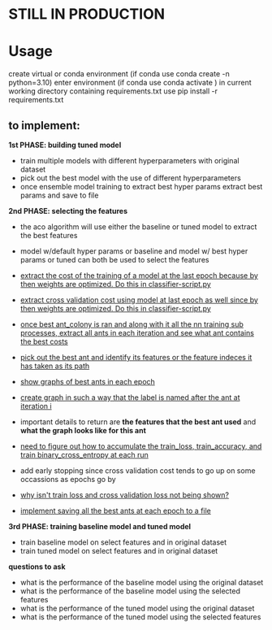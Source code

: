 # **STILL IN PRODUCTION**

# Usage
create virtual or conda environment (if conda use conda create -n <env name> python=3.10) enter environment (if conda use conda activate <env name>) in current working directory containing requirements.txt use pip install -r requirements.txt

## to implement:
**1st PHASE: building tuned model**
- train multiple models with different hyperparameters with original dataset
- pick out the best model with the use of different hyperparameters
- once ensemble model training to extract best hyper params extract best params and save to file

**2nd PHASE: selecting the features**
- the aco algorithm will use either the baseline or tuned model to extract the best features
- model w/default hyper params or baseline and model w/ best hyper params or tuned can both be used to select the features
- <u>extract the cost of the training of a model at the last epoch because by then weights are optimized. Do this in classifier-script.py</u>
- <u>extract cross validation cost using model at last epoch as well since by then weights are optimized. Do this in classifier-script.py</u>
- <u>once best ant_colony is ran and along with it all the nn training sub processes, extract all ants in each iteration and see what ant contains the best costs</u>
- <u>pick out the best ant and identify its features or the feature indeces it has taken as its path</u>

- <u>show graphs of best ants in each epoch</u>
- <u>create graph in such a way that the label is named after the ant at iteration i</u>
- important details to return are **the features that the best ant used** and **what the graph looks like for this ant**

- <u>need to figure out how to accumulate the train_loss, train_accuracy, and train binary_cross_entropy at each run</u>
- add early stopping since cross validation cost tends to go up on some occassions as epochs go by
- <u>why isn't train loss and cross validation loss not being shown?</u>
- <u>implement saving all the best ants at each epoch to a file</u>


**3rd PHASE: training baseline model and tuned model**
- train baseline model on select features and in original dataset
- train tuned model on select features and in original dataset


**questions to ask**
- what is the performance of the baseline model using the original dataset
- what is the performance of the baseline model using the selected features
- what is the performance of the tuned model using the original dataset
- what is the performance of the tuned model using the selected features
